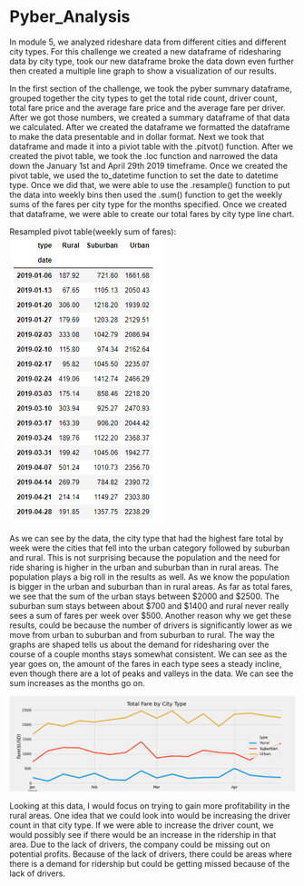 # Pyber_Analysis

In module 5, we analyzed rideshare data from different cities and different city types. For this challenge we created a new dataframe of ridesharing data by city type, took our new dataframe broke the data down even further then created a multiple line graph to show a visualization of our results. 

In the first section of the challenge, we took the pyber summary dataframe, grouped together the city types to get the total ride count, driver count, total fare price and the average fare price and the average fare per driver. After we got those numbers, we created a summary dataframe of that data we calculated. After we created the dataframe we formatted the dataframe to make the data presentable and in dollar format. Next we took that dataframe and made it into a piviot table with the .pitvot() function. After we created the pivot table, we took the .loc function and narrowed the data down the  January 1st and April 29th 2019 timeframe. Once we created the pivot table, we used the to_datetime function to set the date to datetime type. Once we did that, we were able to use the .resample() function to put the data into weekly bins then used the .sum() function to get the weekly sums of the fares per city type for the months specified. Once we created that dataframe, we were able to create our total fares by city type line chart. 

Resampled pivot table(weekly sum of fares):
![](analysis/Capture.PNG)


As we can see by the data, the city type that had the highest fare total by week were the cities that fell into the urban category followed by suburban and rural. This is not surprising because the population and the need for ride sharing is higher in the urban and suburban than in rural areas. The population plays a big roll in the results as well. As we know the population is bigger in the urban and suburban than in rural areas. As far as total fares, we see that the sum of the urban stays between $2000 and $2500. The suburban sum stays between about $700 and $1400 and rural never really sees a sum of fares per week over $500. Another reason why we get these results, could be because the number of drivers is significantly lower as we move from urban to suburban and from suburban to rural. 
The way the graphs are shaped tells us about the demand for ridesharing over the course of a couple months stays somewhat consistent. We can see as the year goes on, the amount of the fares in each type sees a steady incline, even though there are a lot of peaks and valleys in the data. We can see the sum increases as the months go on. 

![](analysis/Total_fare_by_city_type.png)

Looking at this data, I would focus on trying to gain more profitability in the rural areas. One idea that we could look into would be increasing the driver count in that city type. If we were able to increase the driver count, we would possibly see if there would be an increase in the ridership in that area. Due to the lack of drivers, the company could be missing out on potential profits. Because of the lack of drivers, there could be areas where there is a demand for ridership but could be getting missed because of the lack of drivers. 
